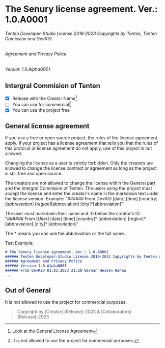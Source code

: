 # The Senury license agreement. Ver.: 1.0.A0001
###### Tenten Developer-Studio License 2019-2023 Copyrights by Tenten, Tenten Comission and DevKiD
###### Agreement and Privacy Police
###### Version 1.0.Alpha0001

## Intergral Commision of Tenten
- [x] Release with the Creator Name[^1]
- [ ] You can use for commercial[^2]
- [x] You can use the project free

## General license agreement
If you use a free or open source project, the rules of the license agreement apply. If your project has a license agreement that tells you that the rules of this protocol or license agreement do not apply, use of this project is not allowed.

Changing the license as a user is strictly forbidden. Only the creators are allowed to change the license contract or agreement as long as the project is still free and open source.

The creators are not allowed to change the license within the General part and the Intergral Commision of Tenten.  The users using the project must accept the license and enter the creator's name in the markdown text under the license version. Example: "###### From DevKiD [date] [time] [country]*[abbreviation] [region]*[abbreviation] [city]*[abbreviation]"

The user must markdown their name and ID below the creator's ID. "###### From [User] [date] [time] [country]* [abbreviation] [region]* [abbreviation] [city]* [abbreviation]"

The * means you can use the abbreviation or the full name.

Test Example:
```md
# The Senury license agreement. Ver.: 1.0.A0001
###### Tenten Developer-Studio License 2019-2023 Copyrights by Tenten and DevKiD 
###### Agreement and Privacy Police
###### Version 1.0.Alpha0001
###### From DevKiD 01.05.2023 21:28 German Hessen Hanau
...
```

## Out of General
It is not allowed to use the project for commercial purposes.

> Copyright by [Creator] [Release]-2023 & [Collaborators] [Release]-2023

[^1]: Look at the General License Agreement
[^2]: It is not allowed to use the project for commercial purposes.
